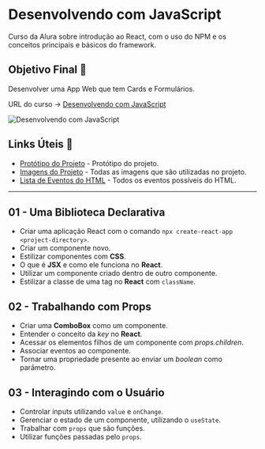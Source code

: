 # Desenvolvendo com JavaScript

Curso da Alura sobre introdução ao React, com o uso do NPM e os conceitos principais e básicos do framework.

## Objetivo Final &#x1F3AF;

Desenvolver uma App Web que tem Cards e Formulários.

URL do curso -> [Desenvolvendo com JavaScript](https://cursos.alura.com.br/course/react-desenvolvendo-javascript)

![Desenvolvendo com JavaScript](https://www.alura.com.br/assets/api/share/curso-react-desenvolvendo-javascript.png)

## Links Úteis &#x1F517;
* [Protótipo do Projeto](https://www.figma.com/file/T6BLI1HfB81eYOiVgpqQz7/Projeto-Intro-ao-React?node-id=134%3A128) - Protótipo do projeto.
* [Imagens do Projeto](https://github.com/alura-cursos/organo/raw/main/imagens.zip) - Todas as imagens que são utilizadas no projeto.
* [Lista de Eventos do HTML](https://developer.mozilla.org/pt-BR/docs/Web/Events) - Todos os eventos possíveis do HTML.

***

## 01 - Uma Biblioteca Declarativa
* Criar uma aplicação React com o comando `npx create-react-app <project-directory>`.
* Criar um componente novo.
* Estilizar componentes com **CSS**.
* O que é **JSX** e como ele funciona no **React**.
* Utilizar um componente criado dentro de outro componente.
* Estilizar a classe de uma tag no **React** com `className`.

## 02 - Trabalhando com Props
* Criar uma **ComboBox** como um componente.
* Entender o conceito da *key* no **React**.
* Acessar os elementos filhos de um componente com *props.children*.
* Associar eventos ao componente.
* Tornar uma propriedade presente ao enviar um *boolean* como parâmetro.

## 03 - Interagindo com o Usuário
* Controlar inputs utilizando `value` e `onChange`.
* Gerenciar o estado de um componente, utilizando o `useState`.
* Trabalhar com `props` que são funções.
* Utilizar funções passadas pelo `props`.